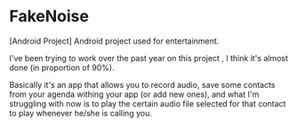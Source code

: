 # FakeNoise
[Android Project] Android project used for entertainment.

I've been trying to work over the past year on this project , I think it's almost done (in proportion of 90%).

Basically it's an app that allows you to record audio, save some contacts from your agenda withing your app (or add new ones), and what I'm struggling with now is to play the certain audio file selected for that contact to play whenever he/she is calling you.
